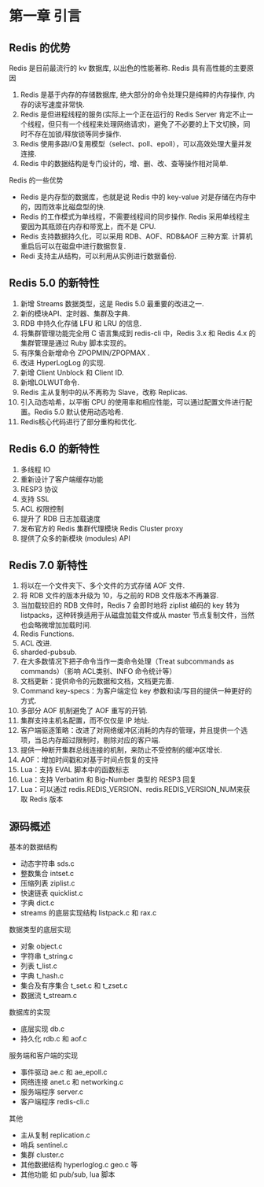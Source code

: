 # 第一章 引言

## Redis 的优势

Redis 是目前最流行的 kv 数据库, 以出色的性能著称. Redis 具有高性能的主要原因

1. Redis 是基于内存的存储数据库, 绝大部分的命令处理只是纯粹的内存操作, 内存的读写速度非常快.
2. Redis 是但进程线程的服务(实际上一个正在运行的 Redis Server 肯定不止一个线程，但只有一个线程来处理网络请求)，避免了不必要的上下文切换，同时不存在加锁/释放锁等同步操作.
3. Redis 使用多路I/O复用模型（select、poll、epoll），可以高效处理大量并发连接.
4. Redis 中的数据结构是专门设计的，增、删、改、查等操作相对简单.

Redis 的一些优势

- Redis 是内存型的数据库，也就是说 Redis 中的 key-value 对是存储在内存中的，因而效率比磁盘型的快.
- Redis 的工作模式为单线程，不需要线程间的同步操作. Redis 采用单线程主要因为其瓶颈在内存和带宽上，而不是 CPU.
- Redis 支持数据持久化，可以采用 RDB、AOF、RDB&AOF 三种方案. 计算机重启后可以在磁盘中进行数据恢复.
- Redi 支持主从结构，可以利用从实例进行数据备份.

## Redis 5.0 的新特性

1. 新增 Streams 数据类型，这是 Redis 5.0 最重要的改进之一.
2. 新的模块API、定时器、集群及字典.
3. RDB 中持久化存储 LFU 和 LRU 的信息.
4. 将集群管理功能完全用 C 语言集成到 redis-cli 中，Redis 3.x 和 Redis 4.x 的集群管理是通过 Ruby 脚本实现的。
5. 有序集合新增命令 ZPOPMIN/ZPOPMAX .
6. 改进 HyperLogLog 的实现.
7. 新增 Client Unblock 和 Client ID.
8. 新增LOLWUT命令.
9. Redis 主从复制中的从不再称为 Slave，改称 Replicas.
10. 引入动态哈希，以平衡 CPU 的使用率和相应性能，可以通过配置文件进行配置。Redis 5.0 默认使用动态哈希.
11. Redis核心代码进行了部分重构和优化. 

## Redis 6.0 的新特性

1. 多线程 IO
2. 重新设计了客户端缓存功能
3. RESP3 协议
4. 支持 SSL
5. ACL 权限控制
6. 提升了 RDB 日志加载速度
7. 发布官方的 Redis 集群代理模块 Redis Cluster proxy
8. 提供了众多的新模块 (modules) API

## Redis 7.0 新特性
1. 将以在一个文件夹下、多个文件的方式存储 AOF 文件.
2. 将 RDB 文件的版本升级为 10，与之前的 RDB 文件版本不再兼容.
3. 当加载较旧的 RDB 文件时，Redis 7 会即时地将 ziplist 编码的 key 转为 listpacks，这种转换适用于从磁盘加载文件或从 master 节点复制文件，当然也会略微增加加载时间.
4. Redis Functions.
5. ACL 改进.
6. sharded-pubsub.
7. 在大多数情况下把子命令当作一类命令处理（Treat subcommands as commands）（影响 ACL类别、INFO 命令统计等）
8. 文档更新：提供命令的元数据和文档，文档更完善.
9. Command key-specs：为客户端定位 key 参数和读/写目的提供一种更好的方式.
10. 多部分 AOF 机制避免了 AOF 重写的开销.
11. 集群支持主机名配置，而不仅仅是 IP 地址.
12. 客户端驱逐策略：改进了对网络缓冲区消耗的内存的管理，并且提供一个选项，当总内存超过限制时，剔除对应的客户端.
13. 提供一种断开集群总线连接的机制，来防止不受控制的缓冲区增长.
14. AOF：增加时间戳和对基于时间点恢复的支持
15. Lua：支持 EVAL 脚本中的函数标志
16. Lua：支持 Verbatim 和 Big-Number 类型的 RESP3 回复
17. Lua：可以通过 redis.REDIS_VERSION、redis.REDIS_VERSION_NUM来获取 Redis 版本

## 源码概述

基本的数据结构
- 动态字符串 sds.c
- 整数集合 intset.c
- 压缩列表 ziplist.c
- 快速链表 quicklist.c 
- 字典 dict.c
- streams 的底层实现结构 listpack.c 和 rax.c

数据类型的底层实现
- 对象 object.c
- 字符串 t_string.c
- 列表 t_list.c
- 字典 t_hash.c
- 集合及有序集合 t_set.c 和 t_zset.c
- 数据流 t_stream.c

数据库的实现
- 底层实现 db.c
- 持久化 rdb.c 和 aof.c

服务端和客户端的实现
- 事件驱动 ae.c 和 ae_epoll.c
- 网络连接 anet.c 和 networking.c
- 服务端程序 server.c
- 客户端程序 redis-cli.c

其他
- 主从复制 replication.c
- 哨兵 sentinel.c
- 集群 cluster.c
- 其他数据结构 hyperloglog.c geo.c 等
- 其他功能 如 pub/sub, lua 脚本
